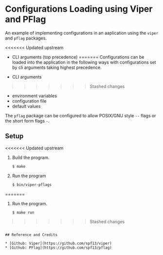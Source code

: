 # Configurations Loading using Viper and PFlag

An example of implementing configurations in an aaplication using the `viper` and `pflag` packages.

<<<<<<< Updated upstream
* CLI arguments (top precedence)
=======
Configurations can be loaded into the application in the following ways with configurations set by cli arguments taking highest precedence.

* CLI arguments
>>>>>>> Stashed changes
* environment variables
* configuration file
* default values

The `pflag` package can be configured to allow POSIX/GNU style `--` flags or the short form flags `-`.

## Setup

<<<<<<< Updated upstream
1. Build the program.

   ```bash
   $ make
   ```

2. Run the program

   ```bash
   $ bin/viper-pflags
=======
1. Run the program.

   ```bash
   $ make run
>>>>>>> Stashed changes
   ```

## Reference and Credits

* [Github: Viper](https://github.com/spf13/viper)
* [Github: PFlag](https://github.com/spf13/pflag)
